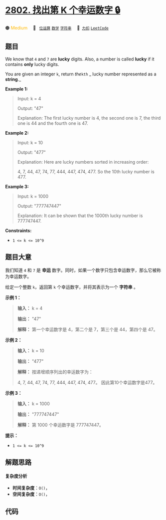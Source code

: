 # [2802. 找出第 K 个幸运数字 🔒](https://2xiao.github.io/leetcode-js/problem/2802.html)

🟠 <font color=#ffb800>Medium</font>&emsp; 🔖&ensp; [`位运算`](/tag/bit-manipulation.md) [`数学`](/tag/math.md) [`字符串`](/tag/string.md)&emsp; 🔗&ensp;[`力扣`](https://leetcode.cn/problems/find-the-k-th-lucky-number) [`LeetCode`](https://leetcode.com/problems/find-the-k-th-lucky-number)

## 题目

We know that `4` and `7` are **lucky** digits. Also, a number is called
**lucky**  if it contains **only** lucky digits.

You are given an integer `k`, return _the_`kth` _  lucky number represented as
a **string**._



**Example 1:**

> Input: k = 4
> 
> Output: "47"
> 
> Explanation: The first lucky number is 4, the second one is 7, the third one is 44 and the fourth one is 47.

**Example 2:**

> Input: k = 10
> 
> Output: "477"
> 
> Explanation: Here are lucky numbers sorted in increasing order:
> 
> 4, 7, 44, 47, 74, 77, 444, 447, 474, 477. So the 10th lucky number is 477.

**Example 3:**

> Input: k = 1000
> 
> Output: "777747447"
> 
> Explanation: It can be shown that the 1000th lucky number is 777747447.

**Constraints:**

  * `1 <= k <= 10^9`


## 题目大意

我们知道 `4` 和 `7` 是 **幸运** 数字。同时，如果一个数字只包含幸运数字，那么它被称为幸运数字。

给定一个整数 `k`，返回第 `k` 个幸运数字，并将其表示为一个 **字符串** 。



**示例 1：**

> 
> 
> 
> 
> 
> **输入：** k = 4
> 
> **输出：** "47"
> 
> **解释：** 第一个幸运数字是 4，第二个是 7，第三个是 44，第四个是 47。
> 
> 

**示例 2：**

> 
> 
> 
> 
> 
> **输入：** k = 10
> 
> **输出：** "477"
> 
> **解释：** 按递增顺序列出的幸运数字为：
> 
> 4, 7, 44, 47, 74, 77, 444, 447, 474, 477。 因此第10个幸运数字是477。

**示例 3：**

> 
> 
> 
> 
> 
> **输入：** k = 1000
> 
> **输出：** "777747447"
> 
> **解释：** 第 1000 个幸运数字是 777747447。
> 
> 



**提示：**

  * `1 <= k <= 10^9`


## 解题思路

#### 复杂度分析

- **时间复杂度**：`O()`，
- **空间复杂度**：`O()`，

## 代码

```javascript

```